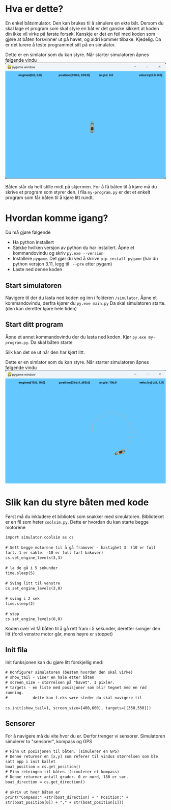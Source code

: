 # Hva er dette?
En enkel båtsimulator. Den kan brukes til å simulere en ekte båt. Dersom du skal lage et program som skal styre en båt er det ganske sikkert at koden din ikke vil virke på første forsøk. Kanskje er det en feil med koden som gjøre at båten forsvinner ut på havet, og aldri kommer tilbake. Kjedelig. Da er det lurere å teste programmet sitt på en simulator. 

Dette er en simlator som du kan styre. Når starter simulatoren åpnes følgende vindu
![skjermbilde](/img/screenshot1.png "Simulator")

Båten står da helt stille midt på skjermen. For å få båten til å kjøre må du skrive et program som styrer den. I fila `my-program.py` er det et enkelt program som får båten til å kjøre litt rundt.
# Hvordan komme igang?
Du må gjøre følgende
* Ha python installert
* Sjekke hvilken versjon av python du har installert. Åpne et kommandovindu og skriv `py.exe --version`
* Installere `pygame`. Det gjør du ved å skrive `pip install pygame` (har du python versjon 3.11, legg til ` --pre` etter pygam)
* Laste ned denne koden

## Start simulatoren
Navigere til der du lasta ned koden og inn i folderen `/simulator`. Åpne et kommandovindu, derfra kjører du `py.exe main.py` Da skal simulatoren starte. (den kan deretter kjøre hele tiden)

## Start ditt program
Åpne et annet kommandovindu der du lasta ned koden. Kjør `py.exe my-program.py`. Da skal båten starte

Slik kan det se ut når den har kjørt litt.

Dette er en simlator som du kan styre. Når starter simulatoren åpnes følgende vindu
![skjermbilde](/img/screenshot2.png "Simulator")

# Slik kan du styre båten med kode
Først må du inkludere et bibliotek som snakker med simulatoren. Biblioteket er en fil som heter `coolsim.py`. Dette er hvordan du kan starte begge motorene
```
import simulator.coolsim as cs

# Sett begge motorene til å gå framover - hastighet 3  (10 er full fart. 1 er sakte. -10 er full fart bakover)
cs.set_engine_levels(3,3)

# la de gå i 5 sekunder
time.sleep(5)

# Sving litt til venstre
cs.set_engine_levels(3,0)

# sving i 2 sek
time.sleep(2)

# stop
cs.set_engine_levels(0,0)

```
Koden over vil få båten til å gå rett fram i 5 sekunder, deretter svinger den litt (fordi venstre motor går, mens høyre er stoppet)

## Init fila
Init funksjonen kan du gjøre litt forskjellig med:

```
# Konfigurer simulatoren (bestem hvordan den skal virke)
# show_tail - viser en hale etter båten
# screen_size - størrelsen på "havet". I pixler.
# targets - en liste med posisjoner som blir tegnet med en rød running. 
#           dette kan f.eks være steder du skal navigere til

cs.init(show_tail=1, screen_size=[400,600], targets=[[350,550]])

```

## Sensorer
For å navigere må du vite hvor du er. Derfor trenger vi sensorer. Simulatoren simulerer to "sensorer", kompass og GPS

```
# Finn ut posisjonen til båten. (simulerer en GPS)
# Denne returner en [x,y] som referer til vindus størrelsen som ble satt opp i init kallet
boat_position = cs.get_position()
# Finn retningen til båten. (simulerer et kompass)
# Denne returner antall grader. 0 er nord, 180 er sør.
boat_direction = cs.get_direction()

# skriv ut hvor båten er
print("Compass:" +str(boat_direction) + " Position:" + str(boat_position[0]) + "," + str(boat_position[1]))

```